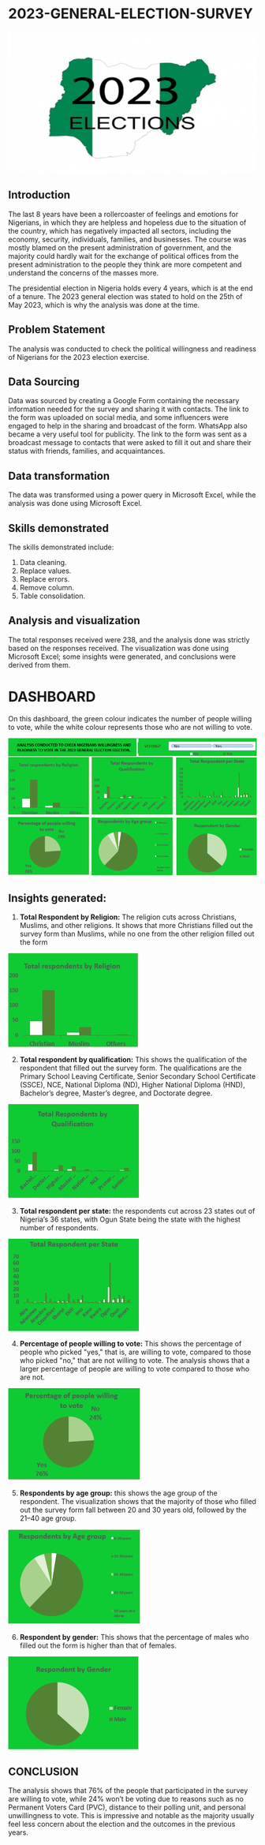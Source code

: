 # 2023-GENERAL-ELECTION-SURVEY

![](ELECTIONLOGO.jpg)

## Introduction
The last 8 years have been a rollercoaster of feelings and emotions for Nigerians, in which they are helpless and hopeless due to the situation of the country, which has negatively impacted all sectors, including the economy, security, individuals, families, and businesses. The course was mostly blamed on the present administration of government, and the majority could hardly wait for the exchange of political offices from the present administration to the people they think are more competent and understand the concerns of the masses more.

The presidential election in Nigeria holds every 4 years, which is at the end of a tenure. The 2023 general election was stated to hold on the 25th of May 2023, which is why the analysis was done at the time.

## Problem Statement
The analysis was conducted to check the political willingness and readiness of Nigerians for the 2023 election exercise.

## Data Sourcing
Data was sourced by creating a Google Form containing the necessary information needed for the survey and sharing it with contacts. The link to the form was uploaded on social media, and some influencers were engaged to help in the sharing and broadcast of the form. WhatsApp also became a very useful tool for publicity. The link to the form was sent as a broadcast message to contacts that were asked to fill it out and share their status with friends, families, and acquaintances.

## Data transformation
The data was transformed using a power query in Microsoft Excel, while the analysis was done using Microsoft Excel.

## Skills demonstrated
The skills demonstrated include:
1.	Data cleaning.
2.	Replace values.
3.	Replace errors.
4.	Remove column.
5.	Table consolidation.

## Analysis and visualization
The total responses received were 238, and the analysis done was strictly based on the responses received. The visualization was done using Microsoft Excel; some insights were generated, and conclusions were derived from them.

# DASHBOARD
On this dashboard, the green colour indicates the number of people willing to vote, while the white colour represents those who are not willing to vote.

![](ElectionDashboard.png)

## Insights generated:
1.	**Total Respondent by Religion:** The religion cuts across Christians, Muslims, and other religions. It shows that more Christians filled out the survey form than Muslims, while no one from the other religion filled out the form


![](RespondentByReligion.jpg)

2.	**Total respondent by qualification:** This shows the qualification of the respondent that filled out the survey form. The qualifications are the Primary School Leaving Certificate, Senior Secondary School Certificate (SSCE), NCE, National Diploma (ND), Higher National Diploma (HND), Bachelor’s degree, Master’s degree, and Doctorate degree.

![](RespondentByQualification.jpg)

3.	**Total respondent per state:** the respondents cut across 23 states out of Nigeria’s 36 states, with Ogun State being the state with the highest number of respondents.

![](RespondentByState.jpg)

4.	**Percentage of people willing to vote:** This shows the percentage of people who picked "yes," that is, are willing to vote, compared to those who picked "no," that are not willing to vote. The analysis shows that a larger percentage of people are willing to vote compared to those who are not.

![](RespondentByWillingToVote.jpg)

5.	**Respondents by age group:** this shows the age group of the respondent. The visualization shows that the majority of those who filled out the survey form fall between 20 and 30 years old, followed by the 21–40 age group.

![](RespondentByAgeGroup.jpg)

6.	**Respondent by gender:** This shows that the percentage of males who filled out the form is higher than that of females.

![](RespondentByGender.jpg)

## CONCLUSION
The analysis shows that 76% of the people that participated in the survey are willing to vote, while 24% won’t be voting due to reasons such as no Permanent Voters Card (PVC), distance to their polling unit, and personal unwillingness to vote. This is impressive and notable as the majority usually feel less concern about the election and the outcomes in the previous years.
